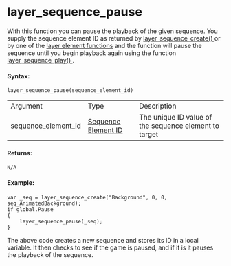 # layer_sequence_pause

With this function you can pause the playback of the given sequence. You
supply the sequence element ID as returned by [ layer_sequence_create()
](layer_sequence_create) or by one of the [layer element
functions](../General_Layer_Functions/General_Layer_Functions) and
the function will pause the sequence until you begin playback again
using the function [ layer_sequence_play() ](layer_sequence_play) .

#### Syntax:

``` gml
layer_sequence_pause(sequence_element_id)
```

|                     |                                                                                                                                              |                                                       |
|---------------------|----------------------------------------------------------------------------------------------------------------------------------------------|-------------------------------------------------------|
| Argument            | Type                                                                                                                                         | Description                                           |
| sequence_element_id |  [Sequence Element ID](../../../../../../GameMaker_Language/GML_Reference/Asset_Management/Rooms/Sequence_Layers/layer_sequence_create)  | The unique ID value of the sequence element to target |

#### Returns:

``` gml
N/A
```

#### Example:

``` gml
var _seq = layer_sequence_create("Background", 0, 0, seq_AnimatedBackground);
if global.Pause
{
    layer_sequence_pause(_seq);
}
```

The above code creates a new sequence and stores its ID in a local
variable. It then checks to see if the game is paused, and if it is it
pauses the playback of the sequence.

